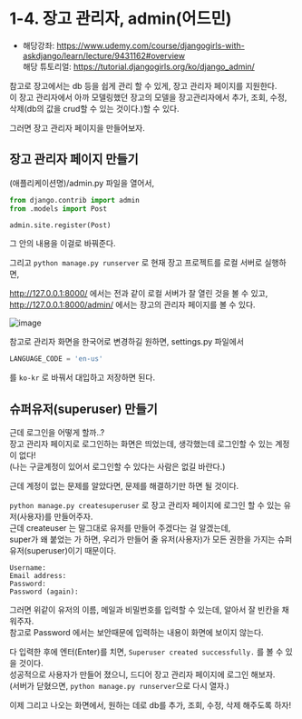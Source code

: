 # 1-4. 장고 관리자, admin(어드민)
- 해당강좌: https://www.udemy.com/course/djangogirls-with-askdjango/learn/lecture/9431162#overview  
해당 튜토리얼: https://tutorial.djangogirls.org/ko/django_admin/

참고로 장고에서는 db 등을 쉽게 관리 할 수 있게, 장고 관리자 페이지를 지원한다.   
이 장고 관리자에서 아까 모델링했던 장고의 모델을 장고관리자에서 추가, 조회, 수정, 삭제(db의 값을 crud할 수 있는 것이다.)할 수 있다.

그러면 장고 관리자 페이지을 만들어보자.

## 장고 관리자 페이지 만들기

(애플리케이션명)/admin.py 파일을 열어서, 
```python
from django.contrib import admin
from .models import Post

admin.site.register(Post)
```
그 안의 내용을 이걸로 바꿔준다.

그리고 ```python manage.py runserver``` 로 현재 장고 프로젝트를 로컬 서버로 실행하면,  

http://127.0.0.1:8000/ 에서는 전과 같이 로컬 서버가 잘 열린 것을 볼 수 있고,   
http://127.0.0.1:8000/admin/ 에서는 장고의 관리자 페이지를 볼 수 있다. 

![image](https://user-images.githubusercontent.com/48408417/82524318-957ba080-9b69-11ea-8085-1f6a9373926c.png)

참고로 관리자 화면을 한국어로 변경하길 원하면, settings.py 파일에서 
```python
LANGUAGE_CODE = 'en-us'
```
를 ```ko-kr``` 로 바꿔서 대입하고 저장하면 된다.

## 슈퍼유저(superuser) 만들기

근데 로그인을 어떻게 할까..?  
장고 관리자 페이지로 로그인하는 화면은 띄었는데, 생각했는데 로그인할 수 있는 계정이 없다!  
(나는 구글계정이 있어서 로그인할 수 있다는 사람은 없길 바란다.)

근데 계정이 없는 문제를 알았다면, 문제를 해결하기만 하면 될 것이다. 

```python manage.py createsuperuser``` 로 장고 관리자 페이지에 로그인 할 수 있는 유저(사용자)를 만들어주자.  
근데 createuser 는 말그대로 유저를 만들어 주겠다는 걸 알겠는데,  
super가 왜 붙었는 가 하면, 우리가 만들어 줄 유저(사용자)가 모든 권한을 가지는 슈퍼 유저(superuser)이기 때문이다.

```
Username: 
Email address: 
Password:
Password (again):
```
그러면 위같이 유저의 이름, 메일과 비밀번호를 입력할 수 있는데, 알아서 잘 빈칸을 채워주자.  
참고로 Password 에서는 보안때문에 입력하는 내용이 화면에 보이지 않는다. 

다 입력한 후에 엔터(Enter)를 치면, ```Superuser created successfully.``` 를 볼 수 있을 것이다.  
성공적으로 사용자가 만들어 졌으니, 드디어 장고 관리자 페이지에 로그인 해보자.  
(서버가 닫혔으면, ```python manage.py runserver```으로 다시 열자.)

이제 그리고 나오는 화면에서, 원하는 데로 db를 추가, 조회, 수정, 삭제 해주도록 하자!